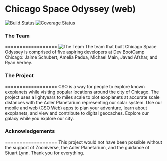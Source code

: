 Chicago Space Odyssey (web)
==================
[![Build Status](https://travis-ci.org/michaelanthonymain/chicago-space-odyssey-web.svg?branch=master)](https://travis-ci.org/michaelanthonymain/chicago-space-odyssey-web) [![Coverage Status](https://coveralls.io/repos/michaelanthonymain/chicago-space-odyssey-web/badge.png)](https://coveralls.io/r/michaelanthonymain/chicago-space-odyssey-web)

### The Team
==================
![The Team](http://i.imgur.com/8jovpJx.jpg)
The team that built Chicago Space Odyssey is comprised of five aspiring developers at Dev BootCamp Chicago: Jaime Schubert, Amelia Padua, Michael Main, Javad Afshar, and Ryan Verhey.

### The Project
==================
CSO is a way for people to explore known exoplanets while visiting popular locations around the city of Chicago. The project uses a lightyears to miles scale to plot exoplanets at accurate scale distances with the Adler Planetarium representing our solar system. Use our mobile and web ([CSO Web](https://github.com/michaelanthonymain/tosche-station-web "CSO Web")) apps to plan your adventure, learn about exoplanets, and view and contribute to digital geocaches. Explore our galaxy while you explore our city.

### Acknowledgements
==================
This project would not have been possible without the support of Zooniverse, the Adler Planetarium, and the guidance of Stuart Lynn. Thank you for everything.
